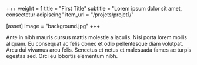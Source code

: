 +++
weight = 1
title = "First Title"
subtitle = "Lorem ipsum dolor sit amet, consectetur adipiscing"
item_url = "/projets/projet1/"

[asset]
  image = "background.jpg"
+++

Ante in nibh mauris cursus mattis molestie a iaculis. Nisi porta lorem mollis aliquam. Eu consequat ac felis donec et odio pellentesque diam volutpat. Arcu dui vivamus arcu felis. Senectus et netus et malesuada fames ac turpis egestas sed. Orci eu lobortis elementum nibh.
